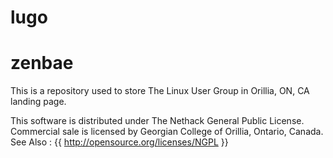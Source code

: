 # lugo
# zenbae

This is a repository used to store The Linux User Group in Orillia, ON, CA landing page.

This software is distributed under The Nethack General Public License.
Commercial sale is licensed by Georgian College of Orillia, Ontario, Canada.
See Also : {{ http://opensource.org/licenses/NGPL }}
